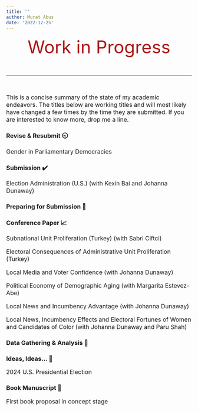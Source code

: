 ```yaml
---
title: ''
author: Murat Abus
date: '2022-12-25'
---
```


<font size="7"><p style="text-align: center; color:#ae1717;">Work in Progress</p>
<hr/> </font>

<font size="3">This is a concise summary of the state of my academic endeavors. The titles below are working titles and will most likely have changed a few times by the time they are submitted. If you are interested to know more, drop me a line. </font>

### Revise & Resubmit :clock930:
<font size="3">
Gender in Parliamentary Democracies

</font>


### Submission  :heavy_check_mark: 
<font size="3">
Election Administration (U.S.) (with Kexin Bai and Johanna Dunaway)


</font>

### Preparing for Submission :bookmark_tabs:
<font size="3">

</font>

### Conference Paper :chart_with_upwards_trend:
<font size="3">

Subnational Unit Proliferation (Turkey) (with Sabri Ciftci)

Electoral Consequences of Administrative Unit Proliferation (Turkey) 

Local Media and Voter Confidence (with Johanna Dunaway)

Political Economy of Demographic Aging (with Margarita Estevez-Abe)

Local News and Incumbency Advantage (with Johanna Dunaway)

Local News, Incumbency Effects and Electoral Fortunes of Women and Candidates of Color (with Johanna Dunaway and Paru Shah)

</font>

### Data Gathering & Analysis :floppy_disk:
<font size="3">


</font>
 
### Ideas, Ideas... :memo: 
<font size="3">

2024 U.S. Presidential Election 

</font>
 
 
### Book Manuscript :book:
<font size="3">
First book proposal in concept stage


</font>

